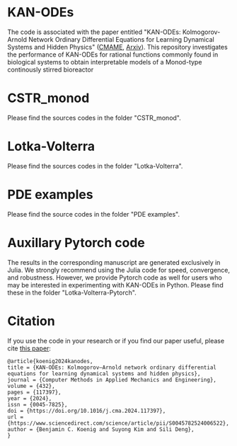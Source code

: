 # KAN-ODEs
The code is associated with the paper entitled "KAN-ODEs: Kolmogorov-Arnold Network Ordinary Differential Equations for Learning Dynamical Systems and Hidden Physics" ([CMAME](https://www.sciencedirect.com/science/article/pii/S0045782524006522), [Arxiv](https://arxiv.org/abs/2407.04192)). This repository investigates the performance of KAN-ODEs for rational functions commonly found in biological systems to obtain interpretable models of a Monod-type continously stirred bioreactor

# CSTR_monod

Please find the sources codes in the folder "CSTR_monod".

# Lotka-Volterra

Please find the sources codes in the folder "Lotka-Volterra".

# PDE examples

Please find the source codes in the folder "PDE examples".

# Auxillary Pytorch code

The results in the corresponding manuscript are generated exclusively in Julia. We strongly recommend using the Julia code for speed, convergence, and robustness. However, we provide Pytorch code as well for users who may be interested in experimenting with KAN-ODEs in Python. Please find these in the folder "Lotka-Volterra-Pytorch".

# Citation

If you use the code in your research or if you find our paper useful, please cite [this paper](https://www.sciencedirect.com/science/article/pii/S0045782524006522):

```
@article{koenig2024kanodes,
title = {KAN-ODEs: Kolmogorov–Arnold network ordinary differential equations for learning dynamical systems and hidden physics},
journal = {Computer Methods in Applied Mechanics and Engineering},
volume = {432},
pages = {117397},
year = {2024},
issn = {0045-7825},
doi = {https://doi.org/10.1016/j.cma.2024.117397},
url = {https://www.sciencedirect.com/science/article/pii/S0045782524006522},
author = {Benjamin C. Koenig and Suyong Kim and Sili Deng},
}
```

